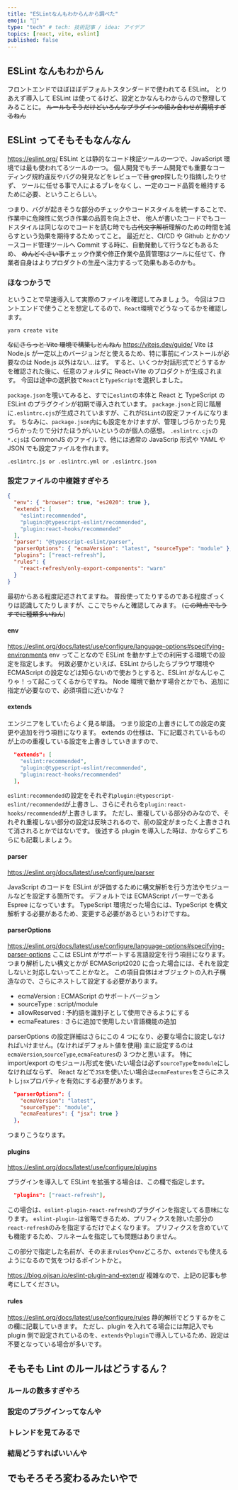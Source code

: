 ```yaml
---
title: "ESLintなんもわからんから調べた"
emoji: "🙌"
type: "tech" # tech: 技術記事 / idea: アイデア
topics: [react, vite, eslint]
published: false
---
```


## ESLint なんもわからん

フロントエンドでほぼほぼデフォルトスタンダードで使われてる ESLint。
とりあえず導入して ESLint は使ってるけど、設定とかなんもわからんので整理してみることに。
~~ルールもそうだけどいろんなプラグインの組み合わせが魔境すぎるねん~~

## ESLint ってそもそもなんなん

https://eslint.org/
ESLint とは静的なコード検証ツールの一つで、JavaScript 環境では最も使われてるツールの一つ。
個人開発でもチーム開発でも重要なコーディング規約違反やバグの発見などをレビューで~~目 grep~~探したり指摘したりせず、
ツールに任せる事で人によるブレをなくし、一定のコード品質を維持するために必要、ということらしい。

つまり、バグが起きそうな部分のチェックやコードスタイルを統一することで、作業中に危険性に気づき作業の品質を向上させ、
他人が書いたコードでもコードスタイルは同じなのでコードを読む時でも~~古代文字解析~~理解のための時間を減らすという効果を期待するためってこと。
最近だと、CI/CD や Github とかのソースコード管理ツールへ Commit する時に、自動発動して行うなどもあるため、
~~めんどくさい事~~チェック作業や修正作業や品質管理はツールに任せて、作業者自身はよりプロダクトの生産へ注力するって効果もあるのかも。

### ほなつかうで

ということで早速導入して実際のファイルを確認してみましょう。
今回はフロントエンドで使うことを想定してるので、`React`環境でどうなってるかを確認します。

```
yarn create vite
```

~~なにさらっと Vite 環境で構築しとんねん~~
https://vitejs.dev/guide/
Vite は Node.js が一定以上のバージョンだと使えるため、特に事前にインストールが必要なのは Node.js 以外はない…はず。
すると、いくつか対話形式でどうするかを確認された後に、任意のフォルダに React+Vite のプロダクトが生成されます。
今回は途中の選択肢で`React`と`TypeScript`を選択しました。

`package.json`を覗いてみると、すでに`eslint`の本体と React と TypeScript の ESLint のプラグクインが初期で導入されています。
`package.json`と同じ階層に`.eslintrc.cjs`が生成されていますが、これが`ESLint`の設定ファイルになります。
ちなみに、`package.json`内にも設定をかけますが、管理しづらかったり見づらかったりで分けたほうがいいというのが個人の感想。
`.eslintrc.cjs`の`*.cjs`は CommonJS のファイルで、他には通常の JavaScrip 形式や YAML や JSON でも設定ファイルを作れます。

```
.eslintrc.js or .eslintrc.yml or .eslintrc.json
```

### 設定ファイルの中複雑すぎやろ

```json
{
  "env": { "browser": true, "es2020": true },
  "extends": [
    "eslint:recommended",
    "plugin:@typescript-eslint/recommended",
    "plugin:react-hooks/recommended"
  ],
  "parser": "@typescript-eslint/parser",
  "parserOptions": { "ecmaVersion": "latest", "sourceType": "module" },
  "plugins": ["react-refresh"],
  "rules": {
    "react-refresh/only-export-components": "warn"
  }
}
```

最初からある程度記述されてますね。
普段使ってたりするのである程度ざっくりは認識してたりしますが、ここでちゃんと確認してみます。
(~~この時点でもうすでに種類多いねん~~)

#### env

https://eslint.org/docs/latest/use/configure/language-options#specifying-environments
env ってことなので ESLint を動かす上での利用する環境での設定を指定します。
何故必要かといえば、ESLint からしたらブラウザ環境や ECMAScript の設定などは知らないので使おうとすると、ESLint がなんじゃこりゃ！って起こってくるからですね。
Node 環境で動かす場合とかでも、追加に指定が必要なので、必須項目に近いかな？

#### extends

エンジニアをしていたらよく見る単語。
つまり設定の上書きにしての設定の変更や追加を行う項目になります。
extends の仕様は、下に記載されているものが上のの重複している設定を上書きしていきますので、

```json
  "extends": [
    "eslint:recommended",
    "plugin:@typescript-eslint/recommended",
    "plugin:react-hooks/recommended"
  ],
```

`eslint:recommended`の設定をそれぞれ`plugin:@typescript-eslint/recommended`が上書きし、さらにそれらを`plugin:react-hooks/recommended`が上書きします。
ただし、重複している部分のみなので、それぞれ重複しない部分の設定は反映されるので、前の設定がまったく上書きされて消されるとかではないです。
後述する plugin を導入した時は、かならずこちらにも記載しましょう。

#### parser

https://eslint.org/docs/latest/use/configure/parser

JavaScript のコードを ESLint が評価するために構文解析を行う方法やモジュールなどを設定する箇所です。
デフォルトでは ECMAScript パーサーである Espree になっています。
TypeScript 環境だった場合には、TypeScript を構文解析する必要があるため、変更する必要があるというわけですね。

#### parserOptions

https://eslint.org/docs/latest/use/configure/language-options#specifying-parser-options
ここは ESLint がサポートする言語設定を行う項目になります。
つまり解析したい構文とかが ECMAScript2020 に合った場合には、それを設定しないと対応しないってことかなと。
この項目自体はオブジェクトの入れ子構造なので、さらにネストして設定する必要があります。

- ecmaVersion : ECMAScript のサポートバージョン
- sourceType : script/module
- allowReserved : 予約語を識別子として使用できるようにする
- ecmaFeatures : さらに追加で使用したい言語機能の追加

parserOptions の設定詳細はさらにこの 4 つになり、必要な場合に設定しなければいけません。(なければデフォルト値を使用)
主に設定するのは`ecmaVersion`,`sourceType`,`ecmaFeatures`の 3 つかと思います。
特に import/export のモジュール形式を使いたい場合は必ず`sourceType`を`module`にしなければならず、
React などで`JSX`を使いたい場合は`ecmaFeatures`をさらにネストし`jsx`プロパティを有効にする必要があります。

```json
  "parserOptions": {
    "ecmaVersion": "latest",
    "sourceType": "module",
    "ecmaFeatures": { "jsx": true }
  },
```

つまりこうなります。

#### plugins

https://eslint.org/docs/latest/use/configure/plugins

プラグインを導入して ESLint を拡張する場合は、この欄で指定します。

```json
  "plugins": ["react-refresh"],
```

この場合は、`eslint-plugin-react-refresh`のプラグインを指定してる意味になります。
`eslint-plugin-`は省略できるため、プリフィクスを除いた部分の`react-refresh`のみを指定するだけでよくなります。
プリフィクスを含めていても機能するため、フルネームを指定しても問題はありません。

この部分で指定した名前が、そのまま`rules`や`env`どころか、`extends`でも使えるようになるので気をつけるポイントかと。

https://blog.ojisan.io/eslint-plugin-and-extend/
複雑なので、上記の記事も参考にしてください。

#### rules

https://eslint.org/docs/latest/use/configure/rules
静的解析でどうするかをこの欄に記載していきます。
ただし、plugin を入れてる場合には無記入でも plugin 側で設定されているのを、`extends`や`plugin`で導入しているため、設定は不要となっている場合が多いです。

## そもそも Lint のルールはどうするん？

### ルールの数多すぎやろ

### 設定のプラグインってなんや

### トレンドを見てみるで

### 結局どうすればいいんや

## でもそろそろ変わるみたいやで

